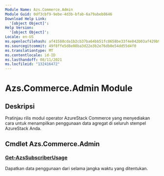 ```yaml
---
Module Name: Azs.Commerce.Admin
Module Guid: 0df3cbf9-9ebe-4d3b-bfab-6a79abeb8646
Download Help Link:
  '[object Object]': 
Help Version:
  '[object Object]': 
Locale: en-US
ms.openlocfilehash: af41588cda1b2cb37ba64bb51fc8658be33f4e042b03af429b99fd74b33286c2
ms.sourcegitcommit: 49f8ffe5d8e08ba3d22e3b2e76db0e54dd55d4f0
ms.translationtype: MT
ms.contentlocale: id-ID
ms.lasthandoff: 08/11/2021
ms.locfileid: "132416472"
---
```

# Azs.Commerce.Admin Module
## Deskripsi
Pratinjau rilis modul operator AzureStack Commerce yang menyediakan cara untuk menampilkan penggunaan data agregat di seluruh stempel AzureStack Anda.

## Cmdlet Azs.Commerce.Admin
### [Get-AzsSubscriberUsage](Get-AzsSubscriberUsage.md)
Dapatkan data penggunaan dari selama jangka waktu yang ditentukan.

